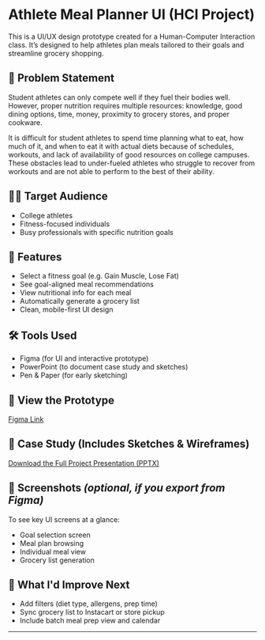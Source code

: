 
# Athlete Meal Planner UI (HCI Project)

This is a UI/UX design prototype created for a Human-Computer Interaction class. It’s designed to help athletes plan meals tailored to their goals and streamline grocery shopping.

## 🎯 Problem Statement
Student athletes can only compete well if they fuel their bodies well. However, proper nutrition requires multiple resources: knowledge, good dining options, time, money, proximity to grocery stores, and proper cookware. 

It is difficult for student athletes to spend time planning what to eat, how much of it, and when to eat it with actual diets because of schedules, workouts, and lack of availability of good resources on college campuses. These obstacles lead to under-fueled athletes who struggle to recover from workouts and are not able to perform to the best of their ability. 

## 🧑‍💻 Target Audience
- College athletes
- Fitness-focused individuals
- Busy professionals with specific nutrition goals

## 🌟 Features
- Select a fitness goal (e.g. Gain Muscle, Lose Fat)
- See goal-aligned meal recommendations
- View nutritional info for each meal
- Automatically generate a grocery list
- Clean, mobile-first UI design

## 🛠 Tools Used
- Figma (for UI and interactive prototype)
- PowerPoint (to document case study and sketches)
- Pen & Paper (for early sketching)

## 🔗 View the Prototype
[Figma Link](https://www.figma.com/proto/vhOmKdoaZ35nu9lt8o5w0X/HCI-project?node-id=33-2)

## 📄 Case Study (Includes Sketches & Wireframes)
[Download the Full Project Presentation (PPTX)](./docs/Athlete%20App%20Project.pptx)

## 📸 Screenshots *(optional, if you export from Figma)*
To see key UI screens at a glance:
- Goal selection screen
- Meal plan browsing
- Individual meal view
- Grocery list generation

## 📝 What I'd Improve Next
- Add filters (diet type, allergens, prep time)
- Sync grocery list to Instacart or store pickup
- Include batch meal prep view and calendar

---

